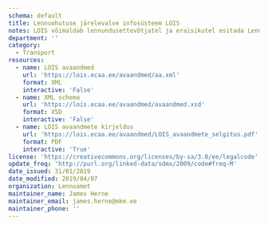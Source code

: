 ```yaml
---
schema: default
title: Lennuohutuse järelevalve infosüsteem LOIS
notes: LOIS võimaldab lennundusettevõtjatel ja eraisikutel esitada Lennuametile elektroonselt taotlusi neile vajalike tegevuslubade ja -sertifikaatide saamiseks.
department: ''
category:
  - Transport
resources:
  - name: LOIS avaandmed
    url: 'https://lois.ecaa.ee/avaandmed/aa.xml'
    format: XML
    interactive: 'False'
  - name: XML schema
    url: 'https://lois.ecaa.ee/avaandmed/avaandmed.xsd'
    format: XSD
    interactive: 'False'
  - name: LOIS avaandmete kirjeldus
    url: 'https://lois.ecaa.ee/avaandmed/LOIS_avaandmete_selgitus.pdf'
    format: PDF
    interactive: 'True'
license: 'https://creativecommons.org/licenses/by-sa/3.0/ee/legalcode'
update_freq: 'http://purl.org/linked-data/sdmx/2009/code#freq-M'
date_issued: 31/01/2019
date_modified: 2019/04/07
organization: Lennuamet
maintainer_name: James Herne
maintainer_email: james.herne@mkm.ee
maintainer_phone: ''
---
```

